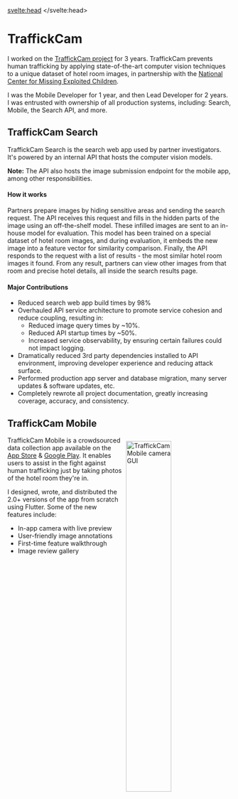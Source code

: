 <svelte:head>
	<title>Pete Giardiniere | Projects</title>
</svelte:head>

<script>
	import Info from '$lib/components/Info.svelte';
</script>

# TraffickCam

I worked on the [TraffickCam project](http://traffickcam.org/about) for 3 years. TraffickCam prevents human trafficking by applying state-of-the-art computer vision techniques to a unique dataset of hotel room images, in partnership with the [National Center for Missing Exploited Children](https://www.missingkids.org/home).

I was the Mobile Developer for 1 year, and then Lead Developer for 2 years. I was entrusted with ownership of all production systems, including: Search, Mobile, the Search API, and more.

## TraffickCam Search

TraffickCam Search is the search web app used by partner investigators. It's powered by an internal API that hosts the computer vision models.

<Info>
<b> Note:</b> The API also hosts the image submission endpoint for the mobile app, among other responsibilities.
</Info>

#### How it works

Partners prepare images by hiding sensitive areas and sending the search request. The API receives this request and fills in the hidden parts of the image using an off-the-shelf model. These infilled images are sent to an in-house model for evaluation. This model has been trained on a special dataset of hotel room images, and during evaluation, it embeds the new image into a feature vector for similarity comparison. Finally, the API responds to the request with a list of results - the most similar hotel room images it found. From any result, partners can view other images from that room and precise hotel details, all inside the search results page.

#### Major Contributions

* Reduced search web app build times by 98% 
* Overhauled API service architecture to promote service cohesion and reduce coupling, resulting in:
  * Reduced image query times by ~10%.
  * Reduced API startup times by ~50%.
  * Increased service observability, by ensuring certain failures could not impact logging.
* Dramatically reduced 3rd party dependencies installed to API environment, improving developer experience and reducing attack surface.
* Performed production app server and database migration, many server updates & software updates, etc.
* Completely rewrote all project documentation, greatly increasing coverage, accuracy, and consistency.


## TraffickCam Mobile

<img src="/images/tcam-mobile.png" alt="TraffickCam Mobile camera GUI" style="width:45%; float:right; margin:10px">

TraffickCam Mobile is a crowdsourced data collection app available on the [App Store](https://apps.apple.com/mn/app/traffickcam/id1067713017?platform=iphone) & [Google Play](https://play.google.com/store/apps/details?id=com.exchangeinitiative.traffickcam&hl=en_US&gl=US&pli=1). It enables users to assist in the fight against human trafficking just by taking photos of the hotel room they're in.

I designed, wrote, and distributed the 2.0+ versions of the app from scratch using Flutter. Some of the new features include:
* In-app camera with live preview
* User-friendly image annotations
* First-time feature walkthrough
* Image review gallery
